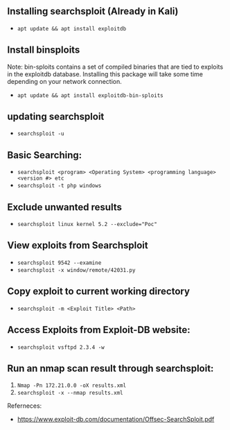 ## Installing searchsploit (Already in Kali)

- `apt update && apt install exploitdb`

## Install binsploits
Note: bin-sploits contains a set of compiled binaries that are tied to exploits in the exploitdb database. Installing this package will take some time depending on your network connection. 

- `apt update && apt install exploitdb-bin-sploits`

## updating searchsploit

- `searchsploit -u`

## Basic Searching: 

- `searchsploit <program> <Operating System> <programming language> <version #> etc`
- `searchsploit -t php windows`

## Exclude unwanted results
- `searchsploit linux kernel 5.2 --exclude="Poc"`

## View exploits from Searchsploit
- `searchsploit 9542 --examine`
- `searchsploit -x window/remote/42031.py`


## Copy exploit to current working directory
- `searchsploit -m <Exploit Title> <Path>`

## Access Exploits from Exploit-DB website: 
- `searchsploit vsftpd 2.3.4 -w`

## Run an nmap scan result through searchsploit: 
1. `Nmap -Pn 172.21.0.0 -oX results.xml`
2. `searchsploit -x --nmap results.xml`

Referneces: 
- https://www.exploit-db.com/documentation/Offsec-SearchSploit.pdf